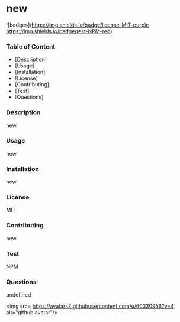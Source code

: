 
      
# new
![badges](https://img.shields.io/badge/license-MIT-purple https://img.shields.io/badge/test-NPM-red)

### Table of Content
* [Description]
* [Usage]
* [Installation]
* [License]
* [Contributing]
* [Test]
* [Questions]

### Description
new

### Usage
new
    
### Installation
new
    
### License
MIT

### Contributing
new
    
### Test
NPM

### Questions
undefined

<img src= https://avatars2.githubusercontent.com/u/60330956?v=4 alt="github avatar"/>

